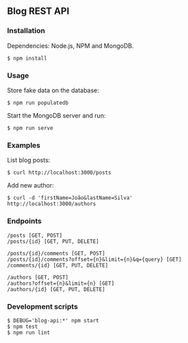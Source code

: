 ## Blog REST API

### Installation
Dependencies: Node.js, NPM and MongoDB.
```
$ npm install
```
### Usage
Store fake data on the database:
```
$ npm run populatedb
```
Start the MongoDB server and run:
```
$ npm run serve
```
### Examples
List blog posts:
```
$ curl http://localhost:3000/posts 
```
Add new author:
```
$ curl -d 'firstName=João&lastName=Silva' http://localhost:3000/authors 
```
### Endpoints
```
/posts [GET, POST]
/posts/{id} [GET, PUT, DELETE]

/posts/{id}/comments [GET, POST]
/posts/{id}/comments?offset={n}&limit={n}&q={query} [GET]
/comments/{id} [GET, PUT, DELETE]

/authors [GET, POST]
/authors?offset={n}&limit={n} [GET]
/authors/{id} [GET, PUT, DELETE]
```
### Development scripts
```
$ DEBUG='blog-api:*' npm start
$ npm test
$ npm run lint
```
